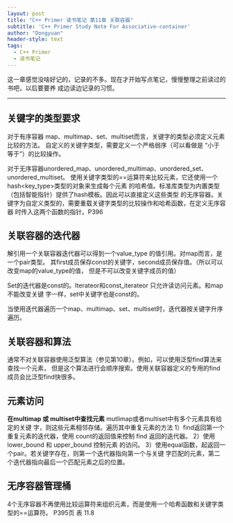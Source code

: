 ```yaml
---
layout: post
title: "C++ Primer 读书笔记 第11章 关联容器"
subtitle: 'C++ Primer Study Note For Associative-container'
author: "Dongyuan"
header-style: text
tags:
  - C++ Primer
  - 读书笔记
---
```


这一章感觉没啥好记的，记录的不多。现在才开始写点笔记，慢慢整理之前读过的书吧，以后要要养
成边读边记录的习惯。

---

## 关键字的类型要求

对于有序容器 map、multimap、set、multiset而言，关键字的类型必须定义元素比较的方法。
自定义的关键字类型，需要定义一个严格弱序（可以看做是 “小于等于”）的比较操作。

对于无序容器unordered_map、unordered_multimap、unordered_set、unordered_multiset。
使用关键字类型的==运算符来比较元素，它还使用一个hash<key_type>类型的对象来生成每个元素
的哈希值。标准库类型为内置类型（包括智能指针）提供了hash模板。因此可以直接定义这些类型
的无序容器。关键字为自定义类型的，需要重载关键字类型的比较操作和哈希函数，在定义无序容器
时传入这两个函数的指针。P396

## 关联容器的迭代器

解引用一个关联容器迭代器可以得到一个value_type 的值引用。对map而言，是一个pair类型。
其first成员保存const的关键字，second成员保存值。（所以可以改变map的value_type的值，
但是不可以改变关键字成员的值）

Set的迭代器是const的。Iterateor和const_iterateor 只允许读访问元素。和map不能改变关键
字一样，set中关键字也是const的。

当使用迭代器遍历一个map、multimap、set、multiset时，迭代器按关键字升序遍历。

## 关联容器和算法
通常不对关联容器使用泛型算法（参见第10章）。例如，可以使用泛型find算法来查找一个元素，
但是这个算法进行会顺序搜索。使用关联容器定义的专用的find成员会比泛型find快很多。

## 元素访问

**在multimap 或 multiset中查找元素**  mutlimap或者multiset中有多个元素具有给定的关键
字，则这些元素相邻存储。遍历其中重复元素的方法  1）find返回第一个重复元素的迭代器，使用
count的返回值来控制 find 返回的迭代器。  2）使用 lower_bound 和 upper_bound 控制元素
的访问。 3）使用equal函数，起返回一个pair。若关键字存在，则第一个迭代器指向第一个与关键
字匹配的元素，第二个迭代器指向最后一个匹配元素之后的位置。

## 无序容器管理桶
4个无序容器不再使用比较运算符来组织元素，而是使用一个哈希函数和关键字类型的==运算符。
P395页 表 11.8
